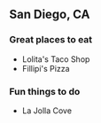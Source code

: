 ## San Diego, CA

### Great places to eat
 - Lolita's Taco Shop
 - Fillipi's Pizza

### Fun things to do
 - La Jolla Cove
